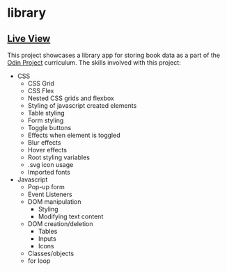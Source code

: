 # library

## [Live View](https://snaeem3.github.io/library/)

This project showcases a library app for storing book data as a part of the [Odin Project](https://www.theodinproject.com/lessons/node-path-javascript-library) curriculum. The skills involved with this project:

- CSS
  - CSS Grid
  - CSS Flex
  - Nested CSS grids and flexbox
  - Styling of javascript created elements
  - Table styling
  - Form styling
  - Toggle buttons
  - Effects when element is toggled
  - Blur effects
  - Hover effects
  - Root styling variables
  - .svg icon usage
  - Imported fonts
- Javascript
  - Pop-up form
  - Event Listeners
  - DOM manipulation
    - Styling
    - Modifying text content
  - DOM creation/deletion
    - Tables
    - Inputs
    - Icons
  - Classes/objects
  - for loop
